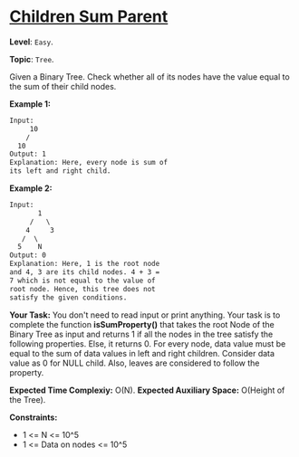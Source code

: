 # [Children Sum Parent](https://practice.geeksforgeeks.org/problems/children-sum-parent/1#)

**Level**: `Easy`.

**Topic**: `Tree`.

Given a Binary Tree. Check whether all of its nodes have the value equal to the sum of their child nodes.

**Example 1:**

```txt
Input:
     10
    /
  10
Output: 1
Explanation: Here, every node is sum of
its left and right child.
```

**Example 2:**

```txt
Input:
       1
     /   \
    4     3
   /  \
  5    N
Output: 0
Explanation: Here, 1 is the root node
and 4, 3 are its child nodes. 4 + 3 =
7 which is not equal to the value of
root node. Hence, this tree does not
satisfy the given conditions.
```

**Your Task:**
You don't need to read input or print anything. Your task is to complete the function **isSumProperty()** that takes the root Node of the Binary Tree as input and returns 1 if all the nodes in the tree satisfy the following properties. Else, it returns 0.
For every node, data value must be equal to the sum of data values in left and right children. Consider data value as 0 for NULL child.  Also, leaves are considered to follow the property.

**Expected Time Complexiy:** O(N).
**Expected Auxiliary Space:** O(Height of the Tree).

**Constraints:**

- 1 <= N <= 10^5
- 1 <= Data on nodes <= 10^5
